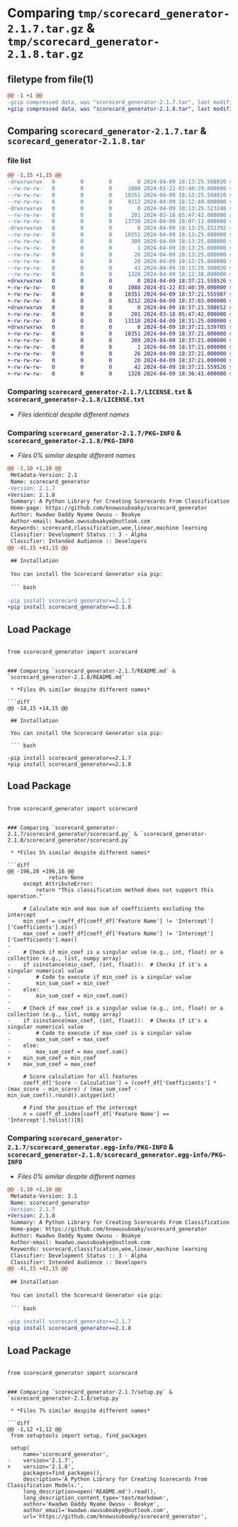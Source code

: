 # Comparing `tmp/scorecard_generator-2.1.7.tar.gz` & `tmp/scorecard_generator-2.1.8.tar.gz`

## filetype from file(1)

```diff
@@ -1 +1 @@
-gzip compressed data, was "scorecard_generator-2.1.7.tar", last modified: Tue Apr  9 18:13:25 2024, max compression
+gzip compressed data, was "scorecard_generator-2.1.8.tar", last modified: Tue Apr  9 18:37:21 2024, max compression
```

## Comparing `scorecard_generator-2.1.7.tar` & `scorecard_generator-2.1.8.tar`

### file list

```diff
@@ -1,15 +1,15 @@
-drwxrwxrwx   0        0        0        0 2024-04-09 18:13:25.568020 scorecard_generator-2.1.7/
--rw-rw-rw-   0        0        0     1088 2024-01-22 03:40:39.000000 scorecard_generator-2.1.7/LICENSE.txt
--rw-rw-rw-   0        0        0    10351 2024-04-09 18:13:25.568020 scorecard_generator-2.1.7/PKG-INFO
--rw-rw-rw-   0        0        0     9212 2024-04-09 18:12:49.000000 scorecard_generator-2.1.7/README.md
-drwxrwxrwx   0        0        0        0 2024-04-09 18:13:25.523248 scorecard_generator-2.1.7/scorecard_generator/
--rw-rw-rw-   0        0        0      201 2024-03-18 05:47:42.000000 scorecard_generator-2.1.7/scorecard_generator/__init__.py
--rw-rw-rw-   0        0        0    13738 2024-04-09 18:07:12.000000 scorecard_generator-2.1.7/scorecard_generator/scorecard.py
-drwxrwxrwx   0        0        0        0 2024-04-09 18:13:25.552392 scorecard_generator-2.1.7/scorecard_generator.egg-info/
--rw-rw-rw-   0        0        0    10351 2024-04-09 18:13:25.000000 scorecard_generator-2.1.7/scorecard_generator.egg-info/PKG-INFO
--rw-rw-rw-   0        0        0      309 2024-04-09 18:13:25.000000 scorecard_generator-2.1.7/scorecard_generator.egg-info/SOURCES.txt
--rw-rw-rw-   0        0        0        1 2024-04-09 18:13:25.000000 scorecard_generator-2.1.7/scorecard_generator.egg-info/dependency_links.txt
--rw-rw-rw-   0        0        0       26 2024-04-09 18:13:25.000000 scorecard_generator-2.1.7/scorecard_generator.egg-info/requires.txt
--rw-rw-rw-   0        0        0       20 2024-04-09 18:13:25.000000 scorecard_generator-2.1.7/scorecard_generator.egg-info/top_level.txt
--rw-rw-rw-   0        0        0       42 2024-04-09 18:13:25.568020 scorecard_generator-2.1.7/setup.cfg
--rw-rw-rw-   0        0        0     1328 2024-04-09 18:12:38.000000 scorecard_generator-2.1.7/setup.py
+drwxrwxrwx   0        0        0        0 2024-04-09 18:37:21.559526 scorecard_generator-2.1.8/
+-rw-rw-rw-   0        0        0     1088 2024-01-22 03:40:39.000000 scorecard_generator-2.1.8/LICENSE.txt
+-rw-rw-rw-   0        0        0    10351 2024-04-09 18:37:21.555987 scorecard_generator-2.1.8/PKG-INFO
+-rw-rw-rw-   0        0        0     9212 2024-04-09 18:37:03.000000 scorecard_generator-2.1.8/README.md
+drwxrwxrwx   0        0        0        0 2024-04-09 18:37:21.508652 scorecard_generator-2.1.8/scorecard_generator/
+-rw-rw-rw-   0        0        0      201 2024-03-18 05:47:42.000000 scorecard_generator-2.1.8/scorecard_generator/__init__.py
+-rw-rw-rw-   0        0        0    13118 2024-04-09 18:31:25.000000 scorecard_generator-2.1.8/scorecard_generator/scorecard.py
+drwxrwxrwx   0        0        0        0 2024-04-09 18:37:21.539705 scorecard_generator-2.1.8/scorecard_generator.egg-info/
+-rw-rw-rw-   0        0        0    10351 2024-04-09 18:37:21.000000 scorecard_generator-2.1.8/scorecard_generator.egg-info/PKG-INFO
+-rw-rw-rw-   0        0        0      309 2024-04-09 18:37:21.000000 scorecard_generator-2.1.8/scorecard_generator.egg-info/SOURCES.txt
+-rw-rw-rw-   0        0        0        1 2024-04-09 18:37:21.000000 scorecard_generator-2.1.8/scorecard_generator.egg-info/dependency_links.txt
+-rw-rw-rw-   0        0        0       26 2024-04-09 18:37:21.000000 scorecard_generator-2.1.8/scorecard_generator.egg-info/requires.txt
+-rw-rw-rw-   0        0        0       20 2024-04-09 18:37:21.000000 scorecard_generator-2.1.8/scorecard_generator.egg-info/top_level.txt
+-rw-rw-rw-   0        0        0       42 2024-04-09 18:37:21.559526 scorecard_generator-2.1.8/setup.cfg
+-rw-rw-rw-   0        0        0     1328 2024-04-09 18:36:41.000000 scorecard_generator-2.1.8/setup.py
```

### Comparing `scorecard_generator-2.1.7/LICENSE.txt` & `scorecard_generator-2.1.8/LICENSE.txt`

 * *Files identical despite different names*

### Comparing `scorecard_generator-2.1.7/PKG-INFO` & `scorecard_generator-2.1.8/PKG-INFO`

 * *Files 0% similar despite different names*

```diff
@@ -1,10 +1,10 @@
 Metadata-Version: 2.1
 Name: scorecard_generator
-Version: 2.1.7
+Version: 2.1.8
 Summary: A Python Library for Creating Scorecards From Classification Models.
 Home-page: https://github.com/knowusuboaky/scorecard_generator
 Author: Kwadwo Daddy Nyame Owusu - Boakye
 Author-email: kwadwo.owusuboakye@outlook.com
 Keywords: scorecard,classification,woe,linear,machine learning
 Classifier: Development Status :: 3 - Alpha
 Classifier: Intended Audience :: Developers
@@ -41,15 +41,15 @@
 
 ## Installation
 
 You can install the Scorecard Generator via pip:
 
 ``` bash
 
-pip install scorecard_generator==2.1.7
+pip install scorecard_generator==2.1.8
 ```
 
 ## Load Package
 ``` bash
 
 from scorecard_generator import scorecard
 ```
```

### Comparing `scorecard_generator-2.1.7/README.md` & `scorecard_generator-2.1.8/README.md`

 * *Files 0% similar despite different names*

```diff
@@ -14,15 +14,15 @@
 
 ## Installation
 
 You can install the Scorecard Generator via pip:
 
 ``` bash
 
-pip install scorecard_generator==2.1.7
+pip install scorecard_generator==2.1.8
 ```
 
 ## Load Package
 ``` bash
 
 from scorecard_generator import scorecard
 ```
```

### Comparing `scorecard_generator-2.1.7/scorecard_generator/scorecard.py` & `scorecard_generator-2.1.8/scorecard_generator/scorecard.py`

 * *Files 5% similar despite different names*

```diff
@@ -196,28 +196,16 @@
             return None
     except AttributeError:
         return "This classification method does not support this operation."
 
     # Calculate min and max sum of coefficients excluding the intercept
     min_coef = coeff_df[coeff_df['Feature Name'] != 'Intercept']['Coefficients'].min()
     max_coef = coeff_df[coeff_df['Feature Name'] != 'Intercept']['Coefficients'].max()
-
-    # Check if min_coef is a singular value (e.g., int, float) or a collection (e.g., list, numpy array)
-    if isinstance(min_coef, (int, float)):  # Checks if it's a singular numerical value
-        # Code to execute if min_coef is a singular value
-        min_sum_coef = min_coef
-    else:
-        min_sum_coef = min_coef.sum()
-
-    # Check if max_coef is a singular value (e.g., int, float) or a collection (e.g., list, numpy array)
-    if isinstance(max_coef, (int, float)):  # Checks if it's a singular numerical value
-        # Code to execute if max_coef is a singular value
-        max_sum_coef = max_coef
-    else:
-        max_sum_coef = max_coef.sum()
+    min_sum_coef = min_coef
+    max_sum_coef = max_coef
 
     # Score calculation for all features
     coeff_df['Score - Calculation'] = (coeff_df['Coefficients'] * (max_score - min_score) / (max_sum_coef - min_sum_coef)).round().astype(int)
     
     # Find the position of the intercept
     n = coeff_df.index[coeff_df['Feature Name'] == 'Intercept'].tolist()[0]
```

### Comparing `scorecard_generator-2.1.7/scorecard_generator.egg-info/PKG-INFO` & `scorecard_generator-2.1.8/scorecard_generator.egg-info/PKG-INFO`

 * *Files 0% similar despite different names*

```diff
@@ -1,10 +1,10 @@
 Metadata-Version: 2.1
 Name: scorecard_generator
-Version: 2.1.7
+Version: 2.1.8
 Summary: A Python Library for Creating Scorecards From Classification Models.
 Home-page: https://github.com/knowusuboaky/scorecard_generator
 Author: Kwadwo Daddy Nyame Owusu - Boakye
 Author-email: kwadwo.owusuboakye@outlook.com
 Keywords: scorecard,classification,woe,linear,machine learning
 Classifier: Development Status :: 3 - Alpha
 Classifier: Intended Audience :: Developers
@@ -41,15 +41,15 @@
 
 ## Installation
 
 You can install the Scorecard Generator via pip:
 
 ``` bash
 
-pip install scorecard_generator==2.1.7
+pip install scorecard_generator==2.1.8
 ```
 
 ## Load Package
 ``` bash
 
 from scorecard_generator import scorecard
 ```
```

### Comparing `scorecard_generator-2.1.7/setup.py` & `scorecard_generator-2.1.8/setup.py`

 * *Files 7% similar despite different names*

```diff
@@ -1,12 +1,12 @@
 from setuptools import setup, find_packages
 
 setup(
     name='scorecard_generator',
-    version='2.1.7',
+    version='2.1.8',
     packages=find_packages(),
     description='A Python Library for Creating Scorecards From Classification Models.',
     long_description=open('README.md').read(),
     long_description_content_type='text/markdown',
     author='Kwadwo Daddy Nyame Owusu - Boakye',
     author_email='kwadwo.owusuboakye@outlook.com',
     url='https://github.com/knowusuboaky/scorecard_generator',
```


